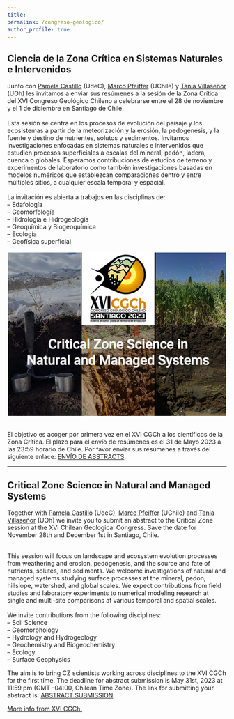 ```yaml
---
title:
permalink: /congreso-geologico/
author_profile: true
---
```


<h2><b>Ciencia de la Zona Crítica en Sistemas Naturales e Intervenidos </b></h2> 
Junto con <a href="https://www.researchgate.net/profile/Pamela-Castillo-5">Pamela Castillo</a> (UdeC), <a href="https://www.uchile.cl/portafolio-academico/perfilAcademico.jsf?username=mpfeiffer">Marco Pfeiffer</a> (UChile) y <a href="https://taniavillasenor.wordpress.com">Tania Villaseñor</a> (UOh) les invitamos a enviar sus resúmenes a la sesión de la Zona Crítica del XVI Congreso Geológico Chileno a celebrarse entre el 28 de noviembre y el 1 de diciembre en Santiago de Chile. <br>
<br>
Esta sesión se centra en los procesos de evolución del paisaje y los ecosistemas a partir de la meteorización y la erosión, la pedogénesis, y la fuente y destino de nutrientes, solutos y sedimentos. Invitamos investigaciones enfocadas en sistemas naturales e intervenidos que estudien procesos superficiales a escalas del mineral, pedón, ladera, cuenca o globales. Esperamos contribuciones de estudios de terreno y experimentos de laboratorio como también investigaciones basadas en modelos numéricos que establezcan comparaciones dentro y entre múltiples sitios, a cualquier escala temporal y espacial.<br> 
<br>
La invitación es abierta a trabajos en las disciplinas de:<br> 
 – Edafología<br>
 – Geomorfología<br>
 – Hidrología e Hidrogeología<br>
 – Geoquímica y Biogeoquímica<br>
 – Ecología<br>
 – Geofísica superficial<br><br>
<center><img style="float: center;" src="/images/CongresoGeologico.png" alt="AficheCongreso"></center><br>
  
El objetivo es acoger por primera vez en el XVI CGCh a los científicos de la Zona Crítica. 
El plazo para el envío de resúmenes es el 31 de Mayo 2023 a las 23:59 horario de Chile.
Por favor enviar sus resúmenes a través del siguiente enlace: <a href="https://play.4id.science/cgch003/login/">ENVÍO DE ABSTRACTS</a>.<br>

---
<h2><b>Critical Zone Science in Natural and Managed Systems</b></h2> 
Together with <a href="https://www.researchgate.net/profile/Pamela-Castillo-5">Pamela Castillo</a> (UdeC), <a href="https://www.uchile.cl/portafolio-academico/perfilAcademico.jsf?username=mpfeiffer">Marco Pfeiffer</a> (UChile) and <a href="https://taniavillasenor.wordpress.com">Tania Villaseñor</a> (UOh) we invite you to submit an abstract to the Critical Zone session at the XVI Chilean Geological Congress. Save the date for November 28th and December 1st in Santiago, Chile. <br>
<br>

This session will focus on landscape and ecosystem evolution processes from weathering and erosion, pedogenesis, and the source and fate of nutrients, solutes, and sediments. We welcome investigations of natural and managed systems studying surface processes at the mineral, pedon, hillslope, watershed, and global scales.  We expect contributions from field studies and laboratory experiments to numerical modeling research at single and multi-site comparisons at various temporal and spatial scales.<br> <br> 
We invite contributions from the following disciplines:<br> 
 – Soil Science<br>
 – Geomorphology<br>
 – Hydrology and Hydrogeology<br>
 – Geochemistry and Biogeochemistry<br>
 – Ecology<br>
 – Surface Geophysics<br>
  
The aim is to bring CZ scientists working across disciplines to the XVI CGCh for the first time. 
The deadline for abstract submission is May 31st, 2023 at 11:59 pm (GMT -04:00, Chilean Time Zone).
The link for submitting your abstract is: <a href="https://play.4id.science/cgch003/login/">ABSTRACT SUBMISSION</a>.<br>


<a href="https://sociedadgeologica.cl/congreso-geologico-chileno-2023/">More info from XVI CGCh.</a><br>
